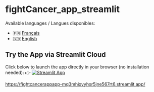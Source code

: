 # fightCancer_app_streamlit

Available languages / Langues disponibles:

- 🇫🇷 [Français](./README.fr.md)
- 🇬🇧 [English](./README.en.md)



## Try the App via Streamlit Cloud

Click below to launch the app directly in your browser (no installation needed): 👉 
[![Streamlit App](https://static.streamlit.io/badges/streamlit_badge_black_white.svg)](https://fightcancerappapp-mq3mhixvyhxr5jne567rt6.streamlit.app/)

https://fightcancerappapp-mq3mhixvyhxr5jne567rt6.streamlit.app/